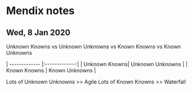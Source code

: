 # Mendix notes

## Wed, 8 Jan 2020

Unknown Knowns vs Unknown Unknowns vs Known Knowns vs Known Unknowns

| ------------- |:-------------:|
| Unknown Knowns| Unknown Unknowns |
| Known Knowns  | Known Unknowns   |

 Lots of Unknown Unknowns >> Agile
 Lots of Known Knowns >> Waterfall
